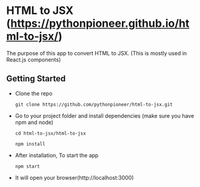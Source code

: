 # HTML to JSX (https://pythonpioneer.github.io/html-to-jsx/)

The purpose of this app to convert HTML to JSX. (This is mostly used in React.js components)

## Getting Started

- Clone the repo

      git clone https://github.com/pythonpioneer/html-to-jsx.git

- Go to your project folder and install dependencies (make sure you have npm and node)

  ```
  cd html-to-jsx/html-to-jsx
  ```
  ```
  npm install
  ```

- After installation, To start the app

      npm start

- It will open your browser(http://localhost:3000)
